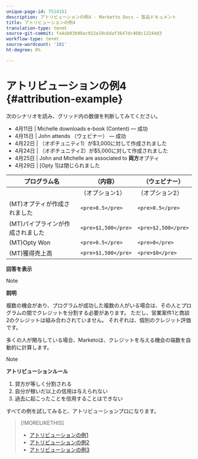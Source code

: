 ```yaml
---
unique-page-id: 7514151
description: アトリビューションの例4 - Marketto Docs — 製品ドキュメント
title: アトリビューションの例4
translation-type: tm+mt
source-git-commit: fa4ab03b98ac922e10c6daf3647dc460c12244d3
workflow-type: tm+mt
source-wordcount: '181'
ht-degree: 0%

---
```



# アトリビューションの例4 {#attribution-example}

次のシナリオを読み、グリッド内の数値を判断してみてください。

* 4月11日 | Michelle downloads e-book (Content) — 成功
* 4月15日 | John attends （ウェビナー） — 成功
* 4月22日 | （オポチュニティ1）が$3,000に対して作成されました
* 4月24日 | （オポチュニティ2）が$5,000に対して作成されました
* 4月25日 | John and Michelle are associated to **両方**&#x200B;オプティ
* 4月29日 | [Opty 1]は閉じられました

| プログラム名 | （内容） | （ウェビナー） |
|---|---|---|
|  | （オプション1） | （オプション2） | （オプション1） | （オプション2） |
| (MT)オプティが作成されました | `<pre>0.5</pre>` | `<pre>0.5</pre>` | `<pre>0.5</pre>` | `<pre>0.5</pre>` |
| (MT)パイプラインが作成されました | `<pre>$1,500</pre>` | `<pre>$2,500</pre>` | `<pre>$1,500</pre>` | `<pre>$2,500</pre>` |
| (MT)Opty Won | `<pre>0.5</pre>` | `<pre>0</pre>` | `<pre>0.5</pre>` | `<pre>0</pre>` |
| (MT)獲得売上高 | `<pre>$1,500</pre>` | `<pre>$0</pre>` | `<pre>$1,500</pre>` | `<pre>$0</pre>` |

**回答を表示**

>[!NOTE]
>
>**説明**
>
>複数の機会があり、プログラムが成功した複数の人がいる場合は、その人とプログラムの間でクレジットを分割する必要があります。 ただし、営業案件1と商談2のクレジットは組み合わされていません。 それぞれは、個別のクレジット評価です。
>
>多くの人が関与している場合、Marketoは、クレジットを与える機会の端数を自動的に計算します。

>[!NOTE]
>
>**アトリビューションルール**
>
>1. 貸方が等しく分割される
>1. 自分が稼いだ以上の信用は与えられない
>1. 過去に起こったことを信用することはできない


すべての例を試してみると、アトリビューションプロになります。

>[!MORELIKETHIS]
>
>* [アトリビューションの例1](/help/marketo/product-docs/reporting/revenue-cycle-analytics/revenue-tools/attribution/attribution-example-1.md)
>* [アトリビューションの例2](/help/marketo/product-docs/reporting/revenue-cycle-analytics/revenue-tools/attribution/attribution-example-2.md)
>* [アトリビューションの例3](/help/marketo/product-docs/reporting/revenue-cycle-analytics/revenue-tools/attribution/attribution-example-3.md)

